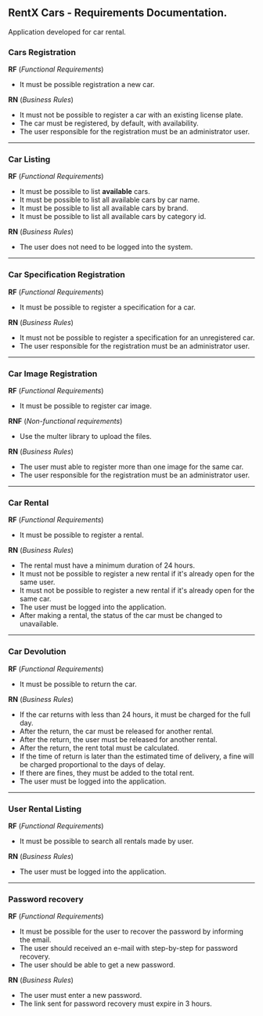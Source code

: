 ## RentX Cars - Requirements Documentation. 

Application developed for car rental. 


### Cars Registration 

**RF** (<i>Functional Requirements</i>)
- It must be possible registration a new car.

**RN** (<i>Business Rules</i>)
- It must not be possible to register a car with an existing license plate.
- The car must be registered, by default, with availability.
- The user responsible for the registration must be an administrator user. 

---


### Car Listing 

**RF** (<i>Functional Requirements</i>)
- It must be possible to list **available** cars. 
- It must be possible to list all available cars by car name.
- It must be possible to list all available cars by brand.
- It must be possible to list all available cars by category id.

**RN** (<i>Business Rules</i>)
- The user does not need to be logged into the system.

---


### Car Specification Registration 

**RF** (<i>Functional Requirements</i>)
- It must be possible to register a specification for a car.

**RN** (<i>Business Rules</i>)
- It must not be possible to register a specification for an unregistered car. 
- The user responsible for the registration must be an administrator user.

---


### Car Image Registration

**RF** (<i>Functional Requirements</i>)
- It must be possible to register car image. 

**RNF** (<i>Non-functional requirements</i>)
- Use the multer library to upload the files. 

**RN** (<i>Business Rules</i>)
- The user must able to register more than one image for the same car. 
- The user responsible for the registration must be an administrator user. 

---


### Car Rental 

**RF** (<i>Functional Requirements</i>)
- It must be possible to register a rental. 

**RN** (<i>Business Rules</i>)
- The rental must have a minimum duration of 24 hours. 
- It must not be possible to register a new rental if it's already open for the same user. 
- It must not be possible to register a new rental if it's already open for the same car. 
- The user must be logged into the application.
- After making a rental, the status of the car must be changed to unavailable.

---

### Car Devolution

**RF** (<i>Functional Requirements</i>)
- It must be possible to return the car.

**RN** (<i>Business Rules</i>)
- If the car returns with less than 24 hours, it must be charged for the full day.
- After the return, the car must be released for another rental.
- After the return, the user must be released for another rental.
- After the return, the rent total must be calculated.
- If the time of return is later than the estimated time of delivery, a fine will be charged proportional to the days of delay.
- If there are fines, they must be added to the total rent.
- The user must be logged into the application.

--- 

### User Rental Listing

**RF** (<i>Functional Requirements</i>)
- It must be possible to search all rentals made by user. 

**RN** (<i>Business Rules</i>)
- The user must be logged into the application.

---

### Password recovery

**RF** (<i>Functional Requirements</i>)
- It must be possible for the user to recover the password by informing the email.
- The user should received an e-mail with step-by-step for password recovery.
- The user should be able to get a new password.

**RN** (<i>Business Rules</i>)
- The user must enter a new password.
- The link sent for password recovery must expire in 3 hours.


